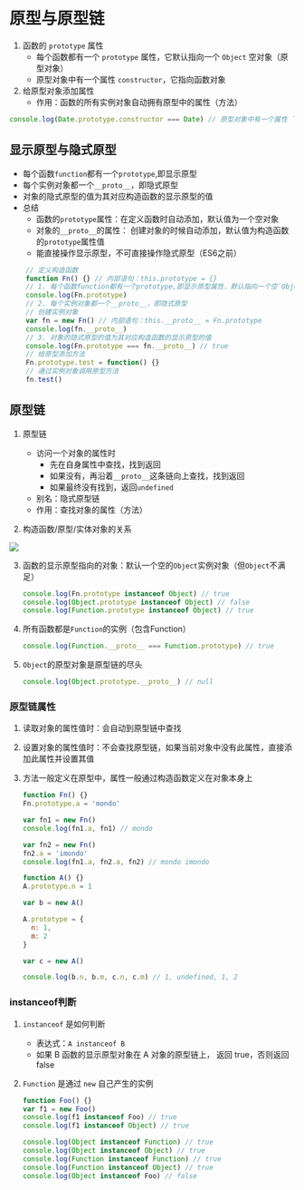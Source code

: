 # 原型与原型链

1. 函数的 `prototype` 属性
   * 每个函数都有一个 `prototype` 属性，它默认指向一个 `Object` 空对象（原型对象）
   * 原型对象中有一个属性 `constructor`，它指向函数对象
2. 给原型对象添加属性
   * 作用：函数的所有实例对象自动拥有原型中的属性（方法）

```js
console.log(Date.prototype.constructor === Date) // 原型对象中有一个属性 `constructor`，它指向函数对象
```

## 显示原型与隐式原型

* 每个函数`function`都有一个`prototype`,即显示原型
* 每个实例对象都一个`__proto__`，即隐式原型
* 对象的隐式原型的值为其对应构造函数的显示原型的值
* 总结
  * 函数的`prototype`属性：在定义函数时自动添加，默认值为一个空对象
  * 对象的`__proto__`的属性： 创建对象的时候自动添加，默认值为构造函数的`prototype`属性值
  * 能直接操作显示原型，不可直接操作隐式原型（ES6之前）

```js
    // 定义构造函数
	function Fn() {} // 内部语句：this.prototype = {}
    // 1. 每个函数function都有一个prototype,即显示原型属性，默认指向一个空`Object`对象
    console.log(Fn.prototype)
    // 2. 每个实例对象都一个__proto__，即隐式原型
	// 创建实例对象
    var fn = new Fn() // 内部语句：this.__proto__ = Fn.prototype
    console.log(fn.__proto__)
	// 3. 对象的隐式原型的值为其对应构造函数的显示原型的值
	console.log(Fn.prototype === fn.__proto__) // true
	// 给原型添加方法
	Fn.prototype.test = function() {}
	// 通过实例对象调用原型方法
	fn.test()
```

## 原型链

1. 原型链

   * 访问一个对象的属性时
     * 先在自身属性中查找，找到返回
     * 如果没有，再沿着`__proto__`这条链向上查找，找到返回
     * 如果最终没有找到，返回`undefined`
   * 别名：隐式原型链
   * 作用：查找对象的属性（方法）

2. 构造函数/原型/实体对象的关系

![](https://s2.ax1x.com/2020/01/23/1E69rn.png)


3. 函数的显示原型指向的对象：默认一个空的`Object`实例对象（但`Object`不满足）

   ```js
   console.log(Fn.prototype instanceof Object) // true
   console.log(Object.prototype instanceof Object) // false
   console.log(Function.prototype instanceof Object) // true
   ```

4. 所有函数都是`Function`的实例（包含Function）

   ```js
   console.log(Function.__proto__ === Function.prototype) // true
   ```

5. `Object`的原型对象是原型链的尽头

   ```js
   console.log(Object.prototype.__proto__) // null
   ```

   

### 原型链属性

1. 读取对象的属性值时：会自动到原型链中查找

2. 设置对象的属性值时：不会查找原型链，如果当前对象中没有此属性，直接添加此属性并设置其值

3. 方法一般定义在原型中，属性一般通过构造函数定义在对象本身上

   ```js
   function Fn() {}
   Fn.prototype.a = 'mondo'
   
   var fn1 = new Fn()
   console.log(fn1.a, fn1) // mondo
   
   var fn2 = new Fn()
   fn2.a = 'imondo'
   console.log(fn1.a, fn2.a, fn2) // mondo imondo

   function A() {}
   A.prototype.n = 1
   
   var b = new A()
   
   A.prototype = {
     n: 1,
     m: 2
   }

   var c = new A()

   console.log(b.n, b.m, c.n, c.m) // 1, undefined, 1, 2
   ```

### instanceof判断

1. `instanceof` 是如何判断

   * 表达式：`A instanceof B` 
   * 如果 B 函数的显示原型对象在 A 对象的原型链上， 返回 true，否则返回 false

2. `Function` 是通过 `new` 自己产生的实例

   ```js
   function Foo() {}
   var f1 = new Foo()
   console.log(f1 instanceof Foo) // true
   console.log(f1 instanceof Object) // true
   
   console.log(Object instanceof Function) // true
   console.log(Object instanceof Object) // true
   console.log(Function instanceof Function) // true
   console.log(Function instanceof Object) // true
   console.log(Object instanceof Foo) // false
   ```

   